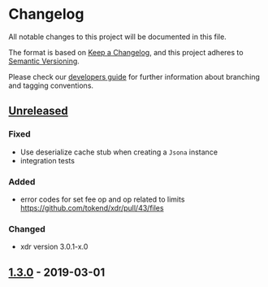 # Changelog
All notable changes to this project will be documented in this file.

The format is based on [Keep a Changelog](https://keepachangelog.com/en/1.0.0/),
and this project adheres to [Semantic Versioning](https://semver.org/spec/v2.0.0.html).

Please check our [developers guide](https://gitlab.com/tokend/developers-guide)
for further information about branching and tagging conventions.

## [Unreleased]
### Fixed
- Use deserialize cache stub when creating a `Jsona` instance
- integration tests
### Added
- error codes for set fee op and op related to limits https://github.com/tokend/xdr/pull/43/files
### Changed
- xdr version 3.0.1-x.0

## [1.3.0] - 2019-03-01

[Unreleased]: https://github.com/tokend/new-js-sdk/compare/1.3.0...HEAD
[1.3.0]: https://github.com/tokend/new-js-sdk/releases/tag/1.3.0
